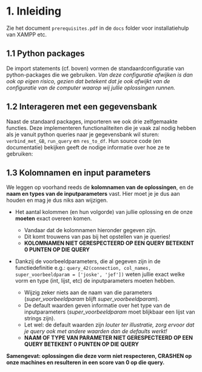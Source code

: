 # 1. Inleiding

Zie het document `prerequisites.pdf` in de `docs` folder voor installatiehulp van XAMPP etc.

## 1.1 Python packages

De import statements (cf. boven) vormen de standaardconfiguratie van python-packages die we gebruiken. _Van deze configuratie afwijken is dan ook op eigen risico, gezien dat betekent dat je ook afwijkt van de configuratie van de computer waarop wij jullie oplossingen runnen._

## 1.2 Interageren met een gegevensbank

Naast de standaard packages, importeren we ook drie zelfgemaakte functies. Deze implementeren functionaliteiten die je vaak zal nodig hebben als je vanuit python queries naar je gegevensbank wil sturen: `verbind_met_GB`, `run_query` en `res_to_df`. Hun source code (en documentatie) bekijken geeft de nodige informatie over hoe ze te gebruiken:
    
    
## 1.3 Kolomnamen en input parameters

We leggen op voorhand reeds de **kolomnamen van de oplossingen**, en de **naam en types van de inputparameters** vast. Hier moet je je dus aan houden en mag je dus niks aan wijzigen.

- Het aantal kolommen (en hun volgorde) van jullie oplossing en de onze **moeten** exact overeen komen. 
    - Vandaar dat de kolomnamen hieronder gegeven zijn. 
    - Dit komt trouwens van pas bij het opstellen van je queries! 
    - **KOLOMNAMEN NIET GERESPECTEERD OP EEN QUERY BETEKENT 0 PUNTEN OP DIE QUERY**
    
- Dankzij de voorbeeldparameters, die al gegeven zijn in de functiedefinitie e.g.: `query_42(connection, col_names, super_voorbeeldparam = ['joske', 'jef'])` weten jullie exact welke vorm en type (int, lijst, etc) de inputparameters moeten hebben. 
    - Wijzig zeker niets aan de naam van die parameters (*super_voorbeeldparam* blijft *super_voorbeeldparam*).
    - De default waarden geven informatie over het type van de inputparameters (*super_voorbeeldparam* moet blijkbaar een lijst van strings zijn). 
    - Let wel: de default waarden zijn _louter ter illustratie, zorg ervoor dat je query ook met andere waarden dan de defaults werkt!_
    - **NAAM OF TYPE VAN PARAMETER NIET GERESPECTEERD OP EEN QUERY BETEKENT 0 PUNTEN OP DIE QUERY**

**Samengevat: oplossingen die deze vorm niet respecteren, CRASHEN op onze machines en resulteren in een score van 0 op die query.**
